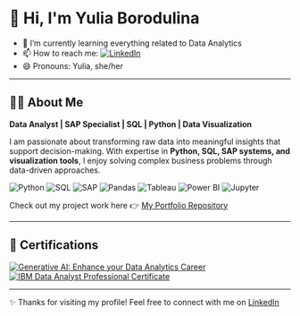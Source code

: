 # 👋 Hi, I'm Yulia Borodulina  

- 🌱 I’m currently learning everything related to Data Analytics
- 📫 How to reach me: [![LinkedIn](https://img.shields.io/badge/LinkedIn-Profile-blue?style=for-the-badge&logo=linkedin)](https://www.linkedin.com/in/yulia-borodulina/)
- 😄 Pronouns: Yulia, she/her


---

## 👩‍💻 About Me  

**Data Analyst | SAP Specialist | SQL | Python | Data Visualization**  

I am passionate about transforming raw data into meaningful insights that support decision-making. With expertise in **Python, SQL, SAP systems, and visualization tools**, I enjoy solving complex business problems through data-driven approaches.  

![Python](https://img.shields.io/badge/Python-3776AB?style=for-the-badge&logo=python&logoColor=white)
![SQL](https://img.shields.io/badge/SQL-003B57?style=for-the-badge&logo=postgresql&logoColor=white)
![SAP](https://img.shields.io/badge/SAP-0FAAFF?style=for-the-badge&logo=sap&logoColor=white)
![Pandas](https://img.shields.io/badge/Pandas-150458?style=for-the-badge&logo=pandas&logoColor=white)
![Tableau](https://img.shields.io/badge/Tableau-E97627?style=for-the-badge&logo=tableau&logoColor=white)
![Power BI](https://img.shields.io/badge/PowerBI-F2C811?style=for-the-badge&logo=powerbi&logoColor=black)
![Jupyter](https://img.shields.io/badge/Jupyter-F37626?style=for-the-badge&logo=jupyter&logoColor=white)

Check out my project work here 👉 [My Portfolio Repository](https://github.com/YuliaAsIs/Current-and-Future-Technological-Trends)  

---

## 📜 Certifications  

[![Generative AI: Enhance your Data Analytics Career](https://img.shields.io/badge/Coursera-Generative_AI-blue?style=for-the-badge&logo=coursera)](https://www.coursera.org/account/accomplishments/verify/V9PQ3FZU1VZO)  
[![IBM Data Analyst Professional Certificate](https://img.shields.io/badge/Coursera-IBM_Data_Analyst-green?style=for-the-badge&logo=coursera)](https://www.coursera.org/account/accomplishments/specialization/S8BVRTQVAMF1)  

---

✨ Thanks for visiting my profile! Feel free to connect with me on [LinkedIn](https://www.linkedin.com/in/yulia-borodulina/)  



